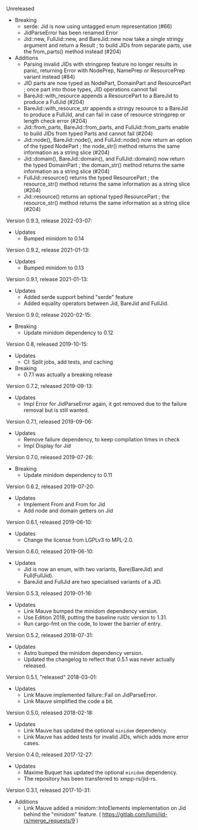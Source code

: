Unreleased

  * Breaking
    - serde: Jid is now using untagged enum representation (#66)
    - JidParseError has been renamed Error
    - Jid::new, FullJid::new, and BareJid::new now take a single stringy argument and return a Result ;
    to build JIDs from separate parts, use the from_parts() method instead (#204)
  * Additions
    - Parsing invalid JIDs with stringprep feature no longer results in panic,
    returning Error with NodePrep, NamePrep or ResourcePrep variant instead (#84)
    - JID parts are now typed as NodePart, DomainPart and ResourcePart ; once part into those types,
    JID operations cannot fail
    - BareJid::with_resource appends a ResourcePart to a BareJid to produce a FullJid (#204)
    - BareJid::with_resource_str appends a stringy resource to a BareJid to produce a FullJid, and can fail
    in case of resource stringprep or length check error (#204)
    - Jid::from_parts, BareJid::from_parts, and FullJid::from_parts enable to build JIDs from typed Parts
    and cannot fail (#204)
    - Jid::node(), BareJid::node(), and FullJid::node() now return an option of the typed NodePart ; the
    node_str() method returns the same information as a string slice (#204)
    - Jid::domain(), BareJid::domain(), and FullJid::domain() now return the typed DomainPart ; the
    domain_str() method returns the same information as a string slice (#204)
    - FullJid::resource() returns the typed ResourcePart ; the resource_str() method returns the same
    information as a string slice (#204)
    - Jid::resource() returns an optional typed ResourcePart ; the resource_str() method returns the same
    information as a string slice (#204)

Version 0.9.3, release 2022-03-07:
  * Updates
    - Bumped minidom to 0.14

Version 0.9.2, release 2021-01-13:
  * Updates
    - Bumped minidom to 0.13

Version 0.9.1, release 2021-01-13:
  * Updates
    - Added serde support behind "serde" feature
    - Added equality operators between Jid, BareJid and FullJid.

Version 0.9.0, release 2020-02-15:
  * Breaking
    - Update minidom dependency to 0.12

Version 0.8, released 2019-10-15:
  * Updates
    - CI: Split jobs, add tests, and caching
  * Breaking
    - 0.7.1 was actually a breaking release

Version 0.7.2, released 2019-09-13:
  * Updates
    - Impl Error for JidParseError again, it got removed due to the failure removal but is still wanted.

Version 0.7.1, released 2019-09-06:
  * Updates
    - Remove failure dependency, to keep compilation times in check
    - Impl Display for Jid

Version 0.7.0, released 2019-07-26:
  * Breaking
    - Update minidom dependency to 0.11

Version 0.6.2, released 2019-07-20:
  * Updates
    - Implement From<BareJid> and From<FullJid> for Jid
    - Add node and domain getters on Jid

Version 0.6.1, released 2019-06-10:
  * Updates
    - Change the license from LGPLv3 to MPL-2.0.

Version 0.6.0, released 2019-06-10:
  * Updates
    - Jid is now an enum, with two variants, Bare(BareJid) and Full(FullJid).
    - BareJid and FullJid are two specialised variants of a JID.

Version 0.5.3, released 2019-01-16:
  * Updates
    - Link Mauve bumped the minidom dependency version.
    - Use Edition 2018, putting the baseline rustc version to 1.31.
    - Run cargo-fmt on the code, to lower the barrier of entry.

Version 0.5.2, released 2018-07-31:
  * Updates
    - Astro bumped the minidom dependency version.
    - Updated the changelog to reflect that 0.5.1 was never actually released.

Version 0.5.1, "released" 2018-03-01:
  * Updates
    - Link Mauve implemented failure::Fail on JidParseError.
    - Link Mauve simplified the code a bit.

Version 0.5.0, released 2018-02-18:
  * Updates
    - Link Mauve has updated the optional `minidom` dependency.
    - Link Mauve has added tests for invalid JIDs, which adds more error cases.

Version 0.4.0, released 2017-12-27:
  * Updates
    - Maxime Buquet has updated the optional `minidom` dependency.
    - The repository has been transferred to xmpp-rs/jid-rs.

Version 0.3.1, released 2017-10-31:
  * Additions
    - Link Mauve added a minidom::IntoElements implementation on Jid behind the "minidom" feature. ( https://gitlab.com/lumi/jid-rs/merge_requests/9 )
